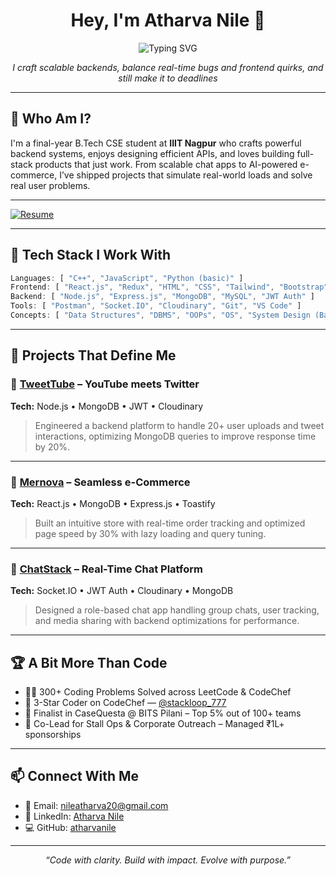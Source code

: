 <h1 align="center">Hey, I'm Atharva Nile 👋</h1> 

<p align="center">
 <img src="https://readme-typing-svg.demolab.com?font=Fira+Code&pause=2500&width=780&lines=Full-Stack+Dev+%7C+Backend-Minded+%7C+Problem+Solver+%7C+Tech+Explorer" alt="Typing SVG" />
</p>
<p align="center">
  <i>I craft scalable backends, balance real-time bugs and frontend quirks, and still make it to deadlines</i>
 
</p>


---

## 🚀 Who Am I?

I'm a final-year B.Tech CSE student at <strong>IIIT Nagpur</strong> who crafts powerful backend systems, enjoys designing efficient APIs, and loves building full-stack products that just work. From scalable chat apps to AI-powered e-commerce, I’ve shipped projects that simulate real-world loads and solve real user problems.

---
 [![Resume](https://img.shields.io/badge/Resume-PDF-orange?style=for-the-badge&logo=adobeacrobatreader&logoColor=white)](https://drive.google.com/file/d/1POWs3etGxKI88UI45CTlP4LQZJfzfbqC/view?usp=drive_link)

---

## 🔧 Tech Stack I Work With

```js
Languages: [ "C++", "JavaScript", "Python (basic)" ]
Frontend: [ "React.js", "Redux", "HTML", "CSS", "Tailwind", "Bootstrap" ]
Backend: [ "Node.js", "Express.js", "MongoDB", "MySQL", "JWT Auth" ]
Tools: [ "Postman", "Socket.IO", "Cloudinary", "Git", "VS Code" ]
Concepts: [ "Data Structures", "DBMS", "OOPs", "OS", "System Design (Basic)" ]
```
---

## 💼 Projects That Define Me

### 🔸 [TweetTube](https://github.com/atharva5924/TweetTube) – YouTube meets Twitter  
**Tech:** Node.js • MongoDB • JWT • Cloudinary  
> Engineered a backend platform to handle 20+ user uploads and tweet interactions, optimizing MongoDB queries to improve response time by 20%.

---

### 🔸 [Mernova](https://github.com/atharva5924/Chatbox-MERN) – Seamless e-Commerce  
**Tech:** React.js • MongoDB • Express.js • Toastify  
> Built an intuitive store with real-time order tracking and optimized page speed by 30% with lazy loading and query tuning.

---

### 🔸 [ChatStack](https://github.com/atharva5924/Chatbox-MERN)  – Real-Time Chat Platform  
**Tech:** Socket.IO • JWT Auth • Cloudinary • MongoDB  
> Designed a role-based chat app handling group chats, user tracking, and media sharing with backend optimizations for performance.

---

## 🏆 A Bit More Than Code

- 👨‍💻 300+ Coding Problems Solved across LeetCode & CodeChef  
- 🌟 3-Star Coder on CodeChef — [@stackloop_777](https://www.codechef.com/users/stackloop_777)  
- 🧠 Finalist in CaseQuesta @ BITS Pilani – Top 5% out of 100+ teams  
- 🤝 Co-Lead for Stall Ops & Corporate Outreach – Managed ₹1L+ sponsorships  

---

## 📫 Connect With Me

- 💌 Email: [nileatharva20@gmail.com](mailto:nileatharva20@gmail.com)  
- 💼 LinkedIn: [Atharva Nile](https://www.linkedin.com/in/atharva-nile-a50120294)  
- 💻 GitHub: [atharvanile](https://github.com/atharvanile)  

---

<p align="center"><i>“Code with clarity. Build with impact. Evolve with purpose.”</i></p>

